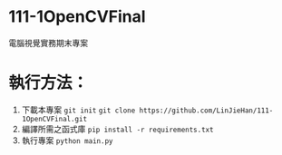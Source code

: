 # 111-1OpenCVFinal
電腦視覺實務期末專案

# 執行方法：
1. 下載本專案
`git init`
`git clone https://github.com/LinJieHan/111-1OpenCVFinal.git`
2. 編譯所需之函式庫
`pip install -r requirements.txt`
3. 執行專案
`python main.py`

